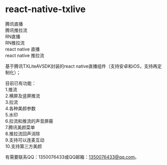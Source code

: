 # react-native-txlive

腾讯直播  
腾讯推拉流  
RN直播  
RN推拉流  
react native 直播  
react native 推拉流  

基于腾讯TXLiteAVSDK封装的react native直播组件（支持安卓和iOS，支持再定制化）；

目前已有功能：  
1.推流  
2.横屏及竖屏推流  
3.拉流  
4.各种美颜参数  
5.水印  
6.拉流和推流的声音屏蔽  
7.腾讯美颜菜单  
8.推拉流回声消除  
9.支持可以连麦互动  
10.支持第三方美颜

有需要联系QQ：1350076433或QQ邮箱：1350076433@qq.com。
